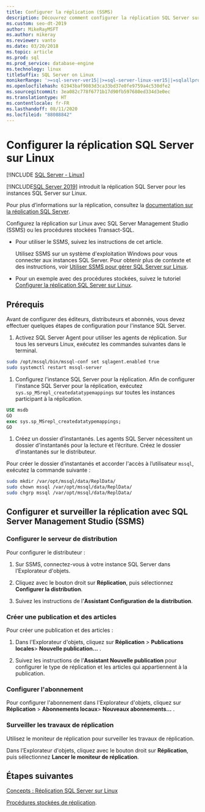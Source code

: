```yaml
---
title: Configurer la réplication (SSMS)
description: Découvrez comment configurer la réplication SQL Server sur Linux. Configurez la réplication avec SQL Server Management Studio (SSMS) ou les procédures stockées Transact-SQL.
ms.custom: seo-dt-2019
author: MikeRayMSFT
ms.author: mikeray
ms.reviewer: vanto
ms.date: 03/20/2018
ms.topic: article
ms.prod: sql
ms.prod_service: database-engine
ms.technology: linux
titleSuffix: SQL Server on Linux
monikerRange: '>=sql-server-ver15||>=sql-server-linux-ver15||=sqlallproducts-allversions'
ms.openlocfilehash: 61943baf9083d3ca33bd37e0fe9759a4c530dfe2
ms.sourcegitcommit: 3ea082c778f6771b17d90fb597680ed334d3e0ec
ms.translationtype: HT
ms.contentlocale: fr-FR
ms.lasthandoff: 08/11/2020
ms.locfileid: "88088842"
---
```

# <a name="configure-sql-server-replication-on-linux"></a>Configurer la réplication SQL Server sur Linux

[!INCLUDE [SQL Server - Linux](../includes/applies-to-version/sql-linux.md)]

[!INCLUDE[SQL Server 2019](../includes/sssqlv15-md.md)] introduit la réplication SQL Server pour les instances SQL Server sur Linux.

Pour plus d’informations sur la réplication, consultez la [documentation sur la réplication SQL Server](../relational-databases/replication/sql-server-replication.md).

Configurez la réplication sur Linux avec SQL Server Management Studio (SSMS) ou les procédures stockées Transact-SQL.

* Pour utiliser le SSMS, suivez les instructions de cet article.

  Utilisez SSMS sur un système d'exploitation Windows pour vous connecter aux instances SQL Server. Pour obtenir plus de contexte et des instructions, voir [Utiliser SSMS pour gérer SQL Server sur Linux](./sql-server-linux-manage-ssms.md).
  
* Pour un exemple avec des procédures stockées, suivez le tutoriel [Configurer la réplication SQL Server sur Linux](sql-server-linux-replication-tutorial-tsql.md).

## <a name="prerequisites"></a>Prérequis

Avant de configurer des éditeurs, distributeurs et abonnés, vous devez effectuer quelques étapes de configuration pour l'instance SQL Server.

1. Activez SQL Server Agent pour utiliser les agents de réplication. Sur tous les serveurs Linux, exécutez les commandes suivantes dans le terminal.

  ```bash
  sudo /opt/mssql/bin/mssql-conf set sqlagent.enabled true
  sudo systemctl restart mssql-server
  ```

1. Configurez l'instance SQL Server pour la réplication. Afin de configurer l'instance SQL Server pour la réplication, exécutez `sys.sp_MSrepl_createdatatypemappings` sur toutes les instances participant à la réplication.

  ```sql
  USE msdb
  GO
  exec sys.sp_MSrepl_createdatatypemappings;
  GO
  ```

1. Créez un dossier d’instantanés. Les agents SQL Server nécessitent un dossier d'instantanés pour la lecture et l’écriture. Créez le dossier d’instantanés sur le distributeur.

  Pour créer le dossier d’instantanés et accorder l'accès à l’utilisateur `mssql`, exécutez la commande suivante :

  ```bash
  sudo mkdir /var/opt/mssql/data/ReplData/
  sudo chown mssql /var/opt/mssql/data/ReplData/
  sudo chgrp mssql /var/opt/mssql/data/ReplData/
  ```

## <a name="configure-and-monitor-replication-with-sql-server-management-studio-ssms"></a>Configurer et surveiller la réplication avec SQL Server Management Studio (SSMS)

### <a name="configure-the-distributor"></a>Configurer le serveur de distribution
  
Pour configurer le distributeur : 

1. Sur SSMS, connectez-vous à votre instance SQL Server dans l’Explorateur d'objets.

1. Cliquez avec le bouton droit sur **Réplication**, puis sélectionnez **Configurer la distribution**.

1. Suivez les instructions de l'**Assistant Configuration de la distribution**.

### <a name="create-publication-and-articles"></a>Créer une publication et des articles

Pour créer une publication et des articles :

1. Dans l'Explorateur d'objets, cliquez sur **Réplication** > **Publications locales**> **Nouvelle publication...** .

1. Suivez les instructions de l’**Assistant Nouvelle publication** pour configurer le type de réplication et les articles qui appartiennent à la publication.

### <a name="configure-the-subscription"></a>Configurer l'abonnement

Pour configurer l'abonnement dans l'Explorateur d'objets, cliquez sur **Réplication** > **Abonnements locaux**> **Nouveaux abonnements...** .

### <a name="monitor-replication-jobs"></a>Surveiller les travaux de réplication

Utilisez le moniteur de réplication pour surveiller les travaux de réplication.

Dans l’Explorateur d'objets, cliquez avec le bouton droit sur **Réplication**, puis sélectionnez **Lancer le moniteur de réplication**.

## <a name="next-steps"></a>Étapes suivantes

[Concepts : Réplication SQL Server sur Linux](sql-server-linux-replication.md)

[Procédures stockées de réplication](../relational-databases/system-stored-procedures/replication-stored-procedures-transact-sql.md).
